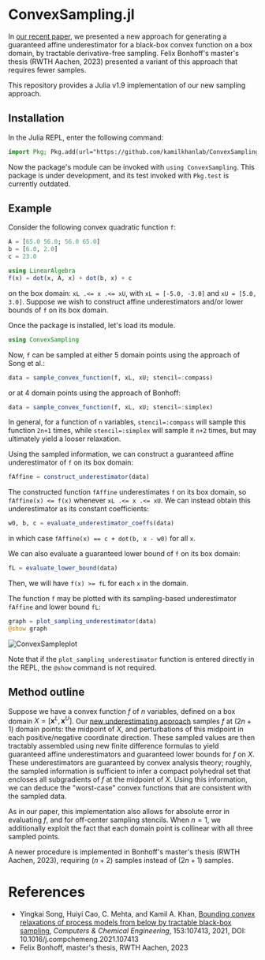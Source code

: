 # ConvexSampling.jl

In [our recent paper](https://doi.org/10.1016/j.compchemeng.2021.107413), we presented a new approach for generating a guaranteed affine underestimator for a black-box convex function on a box domain, by tractable derivative-free sampling. Felix Bonhoff's master's thesis (RWTH Aachen, 2023) presented a variant of this approach that requires fewer samples.

This repository provides a Julia v1.9 implementation of our new sampling approach.

## Installation

In the Julia REPL, enter the following command:
```julia
import Pkg; Pkg.add(url="https://github.com/kamilkhanlab/ConvexSampling.jl")
```

Now the package's module can be invoked with `using ConvexSampling`. This package is  under development, and its test invoked with `Pkg.test` is currently outdated.

## Example

Consider the following convex quadratic function `f`: 
```Julia
A = [65.0 56.0; 56.0 65.0]
b = [6.0, 2.0]
c = 23.0

using LinearAlgebra
f(x) = dot(x, A, x) + dot(b, x) + c
```
on the box domain: `xL .<= x .<= xU`, with `xL = [-5.0, -3.0]` and `xU = [5.0, 3.0]`. Suppose we wish to construct affine underestimators and/or lower bounds of `f` on its box domain.

Once the package is installed, let's load its module. 
```julia
using ConvexSampling
```

Now, `f` can be sampled at either 5 domain points using the approach of Song et al.:
```julia
data = sample_convex_function(f, xL, xU; stencil=:compass)
```
or at 4 domain points using the approach of Bonhoff:
```julia
data = sample_convex_function(f, xL, xU; stencil=:simplex)
```
In general, for a function of `n` variables, `stencil=:compass` will sample this function `2n+1` times, while `stencil=:simplex` will sample it `n+2` times, but may ultimately yield a looser relaxation.

Using the sampled information, we can construct a guaranteed affine underestimator of `f` on its box domain:
```julia
fAffine = construct_underestimator(data)
```

The constructed function `fAffine` underestimates `f` on its box domain, so `fAffine(x) <= f(x)` whenever `xL .<= x .<= xU`. We can instead obtain this underestimator as its constant coefficients:
```julia
w0, b, c = evaluate_underestimator_coeffs(data)
```
in which case `fAffine(x) == c + dot(b, x - w0)` for all `x`. 

We can also evaluate a guaranteed lower bound of `f` on its box domain:
```julia
fL = evaluate_lower_bound(data)
```
Then, we will have `f(x) >= fL` for each `x` in the domain.

The function `f` may be plotted with its sampling-based underestimator `fAffine` and lower bound `fL`:
   ```Julia
  graph = plot_sampling_underestimator(data)
  @show graph
   ```

![ConvexSampleplot](https://user-images.githubusercontent.com/104848815/173203263-26bdc553-c1b5-496a-913f-eeb0553461d7.png)

Note that if the `plot_sampling_underestimator` function is entered directly in the REPL, the `@show` command is not required.

## Method outline

Suppose we have a convex function $f$ of $n$ variables, defined on a box domain $X = [\mathbf{x}^L, \mathbf{x}^U]$. Our [new underestimating approach](https://doi.org/10.1016/j.compchemeng.2021.107413) samples $f$ at $(2n+1)$ domain points: the midpoint of $X$, and perturbations of this midpoint in each positive/negative coordinate direction. These sampled values are then tractably assembled using new finite difference formulas to yield guaranteed affine underestimators and guaranteed lower bounds for $f$ on $X$. These underestimators are guaranteed by convex analysis theory; roughly, the sampled information is sufficient to infer a compact polyhedral set that encloses all subgradients of $f$ at the midpoint of $X$. Using this information, we can deduce the "worst-case" convex functions that are consistent with the sampled data.

As in our paper, this implementation also allows for absolute error in evaluating $f$, and for off-center sampling stencils. When $n=1$, we additionally exploit the fact that each domain point is collinear with all three sampled points.

A newer procedure is implemented in Bonhoff's master's thesis (RWTH Aachen, 2023), requiring $(n+2)$ samples instead of $(2n+1)$ samples.

<!--
## Exported functions

The module `SamplingUnderestimators` exports several functions, with the following common inputs:

- `f::Function`: the convex function to be sampled and underestimated.
  - Must have either the signature `f(x::Vector{Float64})::Float64` or `f(x::Float64)::Float64`.
  - Must be convex, otherwise the generated results will be meaningless; our implementation treats `f` as a black box and cannot verify convexity.
  - In the remainder of this section, `T` will denote the type of `f`'s input (either `Vector{Float64}` or `Float64`).

- `xL::T` and `xU::T`: specify the box domain on which `f` is defined. A vector `x` is considered to be inside this box if `xL .<= x .<= xU`.

The following functions are exported by `SamplingUnderestimators`:

- `(w0::T, b::T, c::Float64, sR::T) = eval_sampling_underestimator_coeffs(f, xL, xU)`:
  - evaluates coefficients for which the affine function `x -> c + dot(b, x - w0)` is guaranteed to underestimate `f` on `[xL, xU]`.
  - The function `f` is sampled `2n+1` times by default.
  - The additional output `sR` is only used by our experimental method that samples `f` fewer times.

- `fAffine::Function = construct_sampling_underestimator(f, xL, xU)`
  - same as `eval_sampling_underestimator_coeffs`, except that the underestimator function `fAffine(x) = c + dot(b, x - w0)` is returned.

- `yOut::Float64 = eval_sampling_underestimator(f, xL, xU, xIn::T)`
  - evaluates the underestimator `fAffine` constructed by `construct_sampling_underestimator` at a domain point `xIn`. That is, `yOut = fAffine(xIn)`.

-  `fL::Float64 = eval_sampling_lower_bound(f, xL, xU)`:
    - computes a lower bound `fL` of `f` on the box `[xL, xU]`, so that `f(x) >= fL` for each `x` in the box.

-  `plot_sampling_underestimator(f::Function, xL::Vector{Float64}, xU::Vector{Float64}; plot3DStyle::Vector = [surface!, wireframe!, surface], fEvalResolution::Int64 = 10)`
    -  plots `f`, its affine underestimator `fAffine`, and its lower bound `fL`, on the box domain `[xL, xU]`. `f` must be a function of either `1` or `2` variables, and must take a `Vector{Float64}` input.
    - The key argument `plot3DStyle` sets the plot style (ex. wireframe, surface, etc.) of each individual plot component in the set order: (1) lower bound, (2) affine under-estimator, (3) convex function.
    - The key argument `fEvalResolution` is the number of mesh rows per domain dimension in the resulting plot.
    - The produced graph may be stored to a variable and later retrieved with `@show`; see example below.

### Key arguments

All exported functions also include the following optional keyword arguments, with indicated default values:
- `samplingPolicy::SamplingType`:
  - An `enum` that specifies the sampling strategy and the number of evaluations of `f`. Possible values: 
  - `SAMPLE_COMPASS_STAR` (default),  uses `(2n+1)` function evaluations in a compass-star stencil, where `n` is the domain dimension of `f`. 
  - `SAMPLE_SIMPLEX_STAR` uses `(n+2)` evaluations instead in a simplex-star stencil. This is experimental, and does not currently utilize `lambda` or `epsilon`.
- `lambda::Vector{Float64}`:
  - An offset for the location of `w0` to employ sampling stencils where `w0` is not the domain midpoint. All components of `lambda` must be between `(-1.0, 1.0)`, and are `0.0` by default.
- `alpha::Vector{Float64}`:
  - The dimensionless step length of each sampled point from the stencil center `w0`. Each component `alpha[i]` must satisfy `0.0 < alpha[i] <= 1.0 - lambda[i]`, and is set to `0.1` by default. If the step length is too small, then subtraction operations in our finite difference formulas might cause unacceptable numerical error.
- `epsilon::Float64`:
  - An absolute error bound for evaluations of `f`. We presume that each numerical evaluation of `f(x)` is within `epsilon` of the true value. Set to `0.0` by default.
  -->

# References

- Yingkai Song, Huiyi Cao, C. Mehta, and Kamil A. Khan, [Bounding
  convex relaxations of process models from below by tractable
  black-box sampling](
  https://doi.org/10.1016/j.compchemeng.2021.107413), _Computers &
  Chemical Engineering_, 153:107413, 2021, DOI:
  10.1016/j.compchemeng.2021.107413
- Felix Bonhoff, master's thesis, RWTH Aachen, 2023

